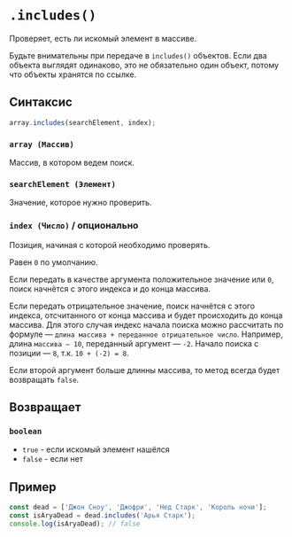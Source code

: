 # `.includes()`

Проверяет, есть ли искомый элемент в массиве.

Будьте внимательны при передаче в `includes()` объектов. Если два объекта выглядят одинаково, это не обязательно один объект, потому что объекты хранятся по ссылке.

## Синтаксис

```js
array.includes(searchElement, index);
```

### `array (Массив)`

Массив, в котором ведем поиск.

### `searchElement (Элемент)`

Значение, которое нужно проверить.

### `index (Число)` / опционально

Позиция, начиная с которой необходимо проверять.

Равен `0` по умолчанию.

Если передать в качестве аргумента положительное значение или `0`, поиск начнётся с этого индекса и до конца массива.

Если передать отрицательное значение, поиск начнётся с этого индекса, отсчитанного от конца массива и будет происходить до конца массива. Для этого случая индекс начала поиска можно рассчитать по формуле — `длина массива + переданное отрицательное число`. Например, длина `массива — 10`, переданный аргумент — `-2`. Начало поиска с позиции — `8`, т.к. `10 + (-2) = 8`.

Если второй аргумент больше длинны массива, то метод всегда будет возвращать `false`.

## Возвращает

### `boolean`

- `true` - если искомый элемент нашёлся
- `false` - если нет

## Пример

```js
const dead = ['Джон Сноу', 'Джофри', 'Нед Старк', 'Король ночи'];
const isAryaDead = dead.includes('Арья Старк');
console.log(isAryaDead); // false
```
